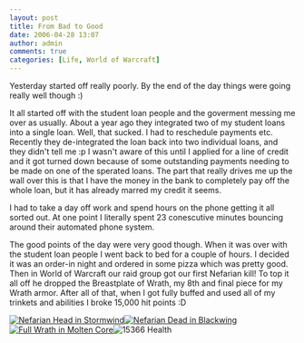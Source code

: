 ```yaml
---
layout: post
title: From Bad to Good
date: 2006-04-28 13:07
author: admin
comments: true
categories: [Life, World of Warcraft]
---
```

Yesterday started off really poorly.  By the end of the day things were going really well though :)

It all started off with the student loan people and the goverment messing me over as usually.  About a year ago they integrated two of my student loans into a single loan.  Well, that sucked.  I had to reschedule payments etc.  Recently they de-integrated the loan back into two individual loans, and they didn't tell me :p  I wasn't aware of this until I applied for a line of credit and it got turned down because of some outstanding payments needing to be made on one of the sperated loans.  The part that really drives me up the wall over this is that I have the money in the bank to completely pay off the whole loan, but it has already marred my credit it seems.

I had to take a day off work and spend hours on the phone getting it all sorted out.  At one point I literally spent 23 conescutive minutes bouncing around their automated phone system.

The good points of the day were very good though.  When it was over with the student loan people I went back to bed for a couple of hours.  I decided it was an order-in night and ordered in some pizza which was pretty good.  Then in World of Warcraft our raid group got our first Nefarian kill!  To top it all off he dropped the Breastplate of Wrath, my 8th and final piece for my Wrath armor.  After all of that, when I got fully buffed and used all of my trinkets and abilities I broke 15,000 hit points :D

<a href='{{ site.url }}/assets/images/NefarianRaidStormwind.jpg' ><img src='{{ site.url }}/assets/images/thumb-NefarianRaidStormwind.jpg' alt='Nefarian Head in Stormwind' /></a><a href='{{ site.url }}/assets/images/NefarianRaidBlackwing.jpg' ><img src='{{ site.url }}/assets/images/thumb-NefarianRaidBlackwing.jpg' alt='Nefarian Dead in Blackwing' /></a><a href='{{ site.url }}/assets/images/DarqFullWrath.jpg' ><img src='{{ site.url }}/assets/images/thumb-DarqFullWrath.jpg' alt='Full Wrath in Molten Core' /></a><img src='{{ site.url }}/assets/images/15366health.jpg' alt='15366 Health' />

